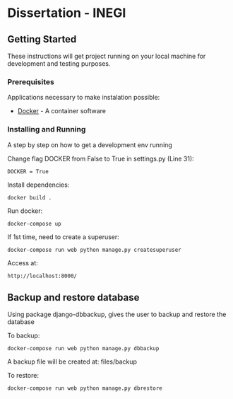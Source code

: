 # Dissertation - INEGI

## Getting Started

These instructions will get project running on your local machine for development and testing purposes.

### Prerequisites

Applications necessary to make instalation possible:

* [Docker](https://www.docker.com/) - A container software

### Installing and Running

A step by step on how to get a development env running

Change flag DOCKER from False to True in settings.py (Line 31):
```
DOCKER = True
```

Install dependencies:
```
docker build .
```

Run docker:
```
docker-compose up
```

If 1st time, need to create a superuser:
```
docker-compose run web python manage.py createsuperuser
```

Access at:
```
http://localhost:8000/
```


## Backup and restore database

Using package django-dbbackup, gives the user to backup and restore the database

To backup:
```
docker-compose run web python manage.py dbbackup
```
A backup file will be created at: files/backup

To restore:
```
docker-compose run web python manage.py dbrestore
```
